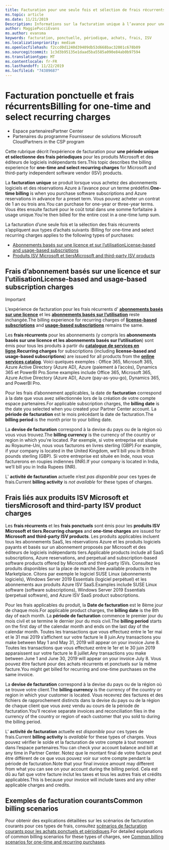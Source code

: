 ```yaml
---
title: Facturation pour une seule fois et sélection de frais récurrents | Espace partenaires
ms.topic: article
ms.date: 11/21/2019
Description: Informations sur la facturation unique à l’avance pour une période prédéfinie (abonnements mensuels et annuels) et facturation pour les frais récurrents de sélection (pour les produits ISV Microsoft et tiers applicables) dans l’espace partenaires.
author: MaggiePucciEvans
ms.author: evansma
keywords: facturation, ponctuelle, périodique, achats, frais, ISV
ms.localizationpriority: medium
ms.openlocfilehash: f2ccd0d1240d39409db53d668bac32001c678b09
ms.sourcegitcommit: 1c3d3b95135e1daad5ba5585a090e84ab0b97594
ms.translationtype: MT
ms.contentlocale: fr-FR
ms.lasthandoff: 11/22/2019
ms.locfileid: "74389687"
---
```

#  <a name="billing-for-one-time-and-select-recurring-charges"></a><span data-ttu-id="f8178-104">Facturation ponctuelle et frais récurrents</span><span class="sxs-lookup"><span data-stu-id="f8178-104">Billing for one-time and select recurring charges</span></span>

- <span data-ttu-id="f8178-105">Espace partenaires</span><span class="sxs-lookup"><span data-stu-id="f8178-105">Partner Center</span></span>
- <span data-ttu-id="f8178-106">Partenaires du programme Fournisseur de solutions Microsoft Cloud</span><span class="sxs-lookup"><span data-stu-id="f8178-106">Partners in the CSP program</span></span>

<span data-ttu-id="f8178-107">Cette rubrique décrit l’expérience de facturation pour **une période unique et sélectionne des frais périodiques** pour les produits Microsoft et des éditeurs de logiciels indépendants tiers.</span><span class="sxs-lookup"><span data-stu-id="f8178-107">This topic describes the billing experience for **one-time and select recurring charges** for Microsoft and third-party independent software vendor (ISV) products.</span></span> 

<span data-ttu-id="f8178-108">La **facturation unique** se produit lorsque vous achetez des abonnements logiciels et des réservations Azure à l’avance pour un terme prédéfini.</span><span class="sxs-lookup"><span data-stu-id="f8178-108">**One-time billing** is when you purchase software subscriptions and Azure reservations in advance for a preset term.</span></span> <span data-ttu-id="f8178-109">Vous pouvez acheter un contrat de 1 an ou trois ans.</span><span class="sxs-lookup"><span data-stu-id="f8178-109">You can purchase for one-year or three-year terms.</span></span> <span data-ttu-id="f8178-110">Vous êtes ensuite facturé pour le coût total dans une somme forfaitaire à usage unique.</span><span class="sxs-lookup"><span data-stu-id="f8178-110">You're then billed for the entire cost in a one-time lump sum.</span></span>

<span data-ttu-id="f8178-111">La facturation d’une seule fois et la sélection des frais récurrents s’appliquent aux types d’achats suivants :</span><span class="sxs-lookup"><span data-stu-id="f8178-111">Billing for one-time and select recurring charges applies to the following types of purchases:</span></span>

- [<span data-ttu-id="f8178-112">Abonnements basés sur une licence et sur l’utilisation</span><span class="sxs-lookup"><span data-stu-id="f8178-112">License-based and usage-based subscriptions</span></span>](#license-based-and-usage-based-subscription-charges)
- [<span data-ttu-id="f8178-113">Produits ISV Microsoft et tiers</span><span class="sxs-lookup"><span data-stu-id="f8178-113">Microsoft and third-party ISV products</span></span>](#microsoft-and-third-party-isv-product-charges)

## <a name="license-based-and-usage-based-subscription-charges"></a><span data-ttu-id="f8178-114">Frais d’abonnement basés sur une licence et sur l’utilisation</span><span class="sxs-lookup"><span data-stu-id="f8178-114">License-based and usage-based subscription charges</span></span>

> [!IMPORTANT]
> <span data-ttu-id="f8178-115">L’expérience de facturation pour les frais récurrents d' [**abonnements basés sur une licence**](license-based-billing.md) et les [**abonnements basés sur l’utilisation**](usage-based-billing.md) reste inchangée.</span><span class="sxs-lookup"><span data-stu-id="f8178-115">The billing experience for recurring charges of [**license-based subscriptions**](license-based-billing.md) and [**usage-based subscriptions**](usage-based-billing.md) remains the same.</span></span>

<span data-ttu-id="f8178-116">Les **frais récurrents** pour les abonnements (y compris les **abonnements basés sur une licence et les abonnements basés sur l’utilisation**) sont émis pour tous les produits à partir du [**catalogue de services en ligne**](https://partner.microsoft.com/commerce/preferredoffers/list).</span><span class="sxs-lookup"><span data-stu-id="f8178-116">**Recurring charges** for subscriptions (including **license-based and usage-based subscriptions**) are issued for all products from the [**online services catalog**](https://partner.microsoft.com/commerce/preferredoffers/list).</span></span> <span data-ttu-id="f8178-117">Voici quelques exemples : Office 365, Microsoft 365, Azure Active Directory (Azure AD), Azure (paiement à l’accès), Dynamics 365 et PowerBI Pro.</span><span class="sxs-lookup"><span data-stu-id="f8178-117">Some examples include Office 365, Microsoft 365, Azure Active Directory (Azure AD), Azure (pay-as-you-go), Dynamics 365, and PowerBI Pro.</span></span>

<span data-ttu-id="f8178-118">Pour les frais d’abonnement applicables, la date de **facturation** correspond à la date que vous avez sélectionnée lors de la création de votre compte espace partenaires.</span><span class="sxs-lookup"><span data-stu-id="f8178-118">For applicable subscription charges, the **billing date** is the date you selected when you created your Partner Center account.</span></span> <span data-ttu-id="f8178-119">La **période de facturation** est le mois précédant la date de facturation.</span><span class="sxs-lookup"><span data-stu-id="f8178-119">The **billing period** is the month prior to your billing date.</span></span>

<span data-ttu-id="f8178-120">La **devise de facturation** correspond à la devise du pays ou de la région où vous vous trouvez.</span><span class="sxs-lookup"><span data-stu-id="f8178-120">The **billing currency** is the currency of the country or region in which you're located.</span></span> <span data-ttu-id="f8178-121">Par exemple, si votre entreprise est située au Royaume-Uni, nous vous facturons en livres sterling (GBP).</span><span class="sxs-lookup"><span data-stu-id="f8178-121">For example, if your company is located in the United Kingdom, we’ll bill you in British pounds sterling (GBP).</span></span> <span data-ttu-id="f8178-122">Si votre entreprise est située en Inde, nous vous facturerons en roupies indiennes (INR).</span><span class="sxs-lookup"><span data-stu-id="f8178-122">If your company is located in India, we’ll bill you in India Rupees (INR).</span></span>

<span data-ttu-id="f8178-123">L' **activité de facturation** actuelle n’est *pas disponible* pour ces types de frais.</span><span class="sxs-lookup"><span data-stu-id="f8178-123">Current **billing activity** is *not available* for these types of charges.</span></span>

## <a name="microsoft-and-third-party-isv-product-charges"></a><span data-ttu-id="f8178-124">Frais liés aux produits ISV Microsoft et tiers</span><span class="sxs-lookup"><span data-stu-id="f8178-124">Microsoft and third-party ISV product charges</span></span>

<span data-ttu-id="f8178-125">Les **frais récurrents** et les **frais ponctuels** sont émis pour les **produits ISV Microsoft et tiers**.</span><span class="sxs-lookup"><span data-stu-id="f8178-125">**Recurring charges** and **one-time charges** are issued for **Microsoft and third-party ISV products**.</span></span> <span data-ttu-id="f8178-126">Les produits applicables incluent tous les abonnements SaaS, les réservations Azure et les produits logiciels payants et basés sur un abonnement proposés par Microsoft et des éditeurs de logiciels indépendants tiers.</span><span class="sxs-lookup"><span data-stu-id="f8178-126">Applicable products include all SaaS subscriptions, Azure reservations, and perpetual and subscription-based software products offered by Microsoft and third-party ISVs.</span></span> <span data-ttu-id="f8178-127">Consultez les produits disponibles sur la place de marché.</span><span class="sxs-lookup"><span data-stu-id="f8178-127">See available products in the Marketplace.</span></span> <span data-ttu-id="f8178-128">Citons par exemple le logiciel SUSE Linux (abonnements logiciels), Windows Server 2019 Essentials (logiciel perpétuel) et les abonnements aux produits Azure ISV SaaS.</span><span class="sxs-lookup"><span data-stu-id="f8178-128">Examples include SUSE Linux software (software subscriptions), Windows Server 2019 Essentials (perpetual software), and Azure ISV SaaS product subscriptions.</span></span>

<span data-ttu-id="f8178-129">Pour les frais applicables du produit, la **Date de facturation** est le 8ème jour de chaque mois.</span><span class="sxs-lookup"><span data-stu-id="f8178-129">For applicable product charges, the **billing date** is the 8th day of each month.</span></span> <span data-ttu-id="f8178-130">La **période de facturation** commence le premier jour du mois civil et se termine le dernier jour du mois civil.</span><span class="sxs-lookup"><span data-stu-id="f8178-130">The **billing period** starts on the first day of the calendar month and ends on the last day of the calendar month.</span></span> <span data-ttu-id="f8178-131">Toutes les transactions que vous effectuez entre le 1er mai et le 31 mai 2019 s’affichent sur votre facture le 8 juin.</span><span class="sxs-lookup"><span data-stu-id="f8178-131">Any transactions you make between May 1 and May 31, 2019 will appear on your invoice June 8.</span></span> <span data-ttu-id="f8178-132">Toutes les transactions que vous effectuez entre le 1er et le 30 juin 2019 apparaissent sur votre facture le 8 juillet.</span><span class="sxs-lookup"><span data-stu-id="f8178-132">Any transactions you make between June 1 and June 30, 2019 will appear on your invoice July 8.</span></span> <span data-ttu-id="f8178-133">Vous pouvez être facturé pour des achats récurrents et ponctuels sur la même facture.</span><span class="sxs-lookup"><span data-stu-id="f8178-133">You might get billed for recurring and one-time purchases on the same invoice.</span></span>

<span data-ttu-id="f8178-134">La **devise de facturation** correspond à la devise du pays ou de la région où se trouve votre client.</span><span class="sxs-lookup"><span data-stu-id="f8178-134">The **billing currency** is the currency of the country or region in which your customer is located.</span></span> <span data-ttu-id="f8178-135">Vous recevrez des factures et des fichiers de rapprochement distincts dans la devise du pays ou de la région de chaque client que vous avez vendu au cours de la période de facturation.</span><span class="sxs-lookup"><span data-stu-id="f8178-135">You’ll receive separate invoices and reconciliation files in the currency of the country or region of each customer that you sold to during the billing period.</span></span>

<span data-ttu-id="f8178-136">L' **activité de facturation** actuelle est *disponible* pour ces types de frais.</span><span class="sxs-lookup"><span data-stu-id="f8178-136">Current **billing activity** is *available* for these types of charges.</span></span> <span data-ttu-id="f8178-137">Vous pouvez vérifier le solde et la facturation de votre compte à tout moment dans l’espace partenaires.</span><span class="sxs-lookup"><span data-stu-id="f8178-137">You can check your account balance and bill at any time in Partner Center.</span></span> <span data-ttu-id="f8178-138">Notez que le montant final de votre facture peut être différent de ce que vous pouvez voir sur votre compte pendant la période de facturation.</span><span class="sxs-lookup"><span data-stu-id="f8178-138">Note that your final invoice amount may different from what you can see on your account during the billing period.</span></span> <span data-ttu-id="f8178-139">Cela est dû au fait que votre facture inclut les taxes et tous les autres frais et crédits applicables.</span><span class="sxs-lookup"><span data-stu-id="f8178-139">This is because your invoice will include taxes and any other applicable charges and credits.</span></span>

## <a name="common-billing-scenarios"></a><span data-ttu-id="f8178-140">Exemples de facturation courants</span><span class="sxs-lookup"><span data-stu-id="f8178-140">Common billing scenarios</span></span>

<span data-ttu-id="f8178-141">Pour obtenir des explications détaillées sur les scénarios de facturation courants pour ces types de frais, consultez [scénarios de facturation courants pour les achats ponctuels et périodiques](common-billing-scenarios-onetime-recurring.md).</span><span class="sxs-lookup"><span data-stu-id="f8178-141">For detailed explanations of common billing scenarios for these types of charges, see [Common billing scenarios for one-time and recurring purchases](common-billing-scenarios-onetime-recurring.md).</span></span>
